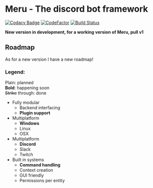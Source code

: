 # Meru - The discord bot framework
[![Codacy Badge](https://api.codacy.com/project/badge/Grade/c8dfbdf2e98e4b4d984117d83a151dcd)](https://www.codacy.com/app/velddev/Meru?utm_source=github.com&utm_medium=referral&utm_content=velddev/Meru&utm_campaign=badger)
[![CodeFactor](https://www.codefactor.io/repository/github/velddev/meru/badge)](https://www.codefactor.io/repository/github/velddev/meru)  [![Build Status](https://travis-ci.org/velddev/Meru.svg?branch=master)](https://travis-ci.org/velddev/Meru)
<br>

**New version in development, for a working version of Meru, pull v1**

## Roadmap
As for a new version I have a new roadmap!

### Legend: 
Plain: planned<br>
**Bold**: happening soon<br>
~~Strike~~ through: done<br>

- Fully modular
	* Backend interfacing
	* **Plugin support**
- Multiplatform
	- **Windows**
	- Linux
	- OSX
- Multiplatform
	- **Discord**
	- Slack
	- Twitch
- Built in systems
	- **Command handling**
	- Context creation
	- GUI friendly
	- Permissions per entity
